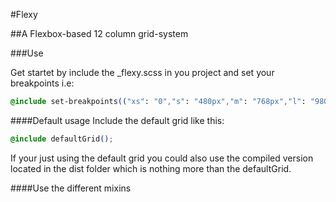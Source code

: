 #Flexy

##A Flexbox-based 12 column grid-system

###Use

Get startet by include the _flexy.scss in you project and set your breakpoints i.e:

```css
@include set-breakpoints(("xs": "0","s": "480px","m": "768px","l": "980px"));
```

####Default usage
Include the default grid like this:
```css
@include defaultGrid();
```
If your just using the default grid you could also use the compiled version located in the dist folder which is nothing more than the defaultGrid.

####Use the different mixins